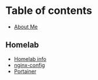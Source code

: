 # Table of contents

* [About Me](README.md)

## Homelab

* [Homelab info](homelab/homelab.md)
* [nginx-config](homelab/nginx-config.md)
* [Portainer](homelab/portainer.md)
